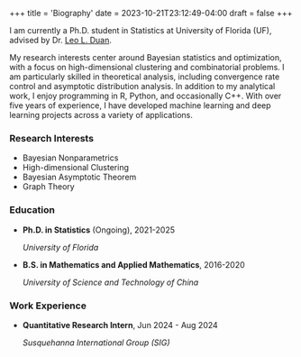 +++
title = 'Biography'
date = 2023-10-21T23:12:49-04:00
draft = false
+++

I am currently a Ph.D. student in Statistics at University of Florida (UF), advised by Dr. [Leo L. Duan](https://leoduan.github.io/).

My research interests center around Bayesian statistics and optimization, with a focus on high-dimensional clustering and combinatorial problems. I am particularly skilled in theoretical analysis, including convergence rate control and asymptotic distribution analysis. In addition to my analytical work, I enjoy programming in R, Python, and occasionally C++. With over five years of experience, I have developed machine learning and deep learning projects across a variety of applications.



### Research Interests

* Bayesian Nonparametrics
* High-dimensional Clustering
* Bayesian Asymptotic Theorem
* Graph Theory

### Education

* **Ph.D. in Statistics** (Ongoing), 2021-2025

  *University of Florida*

* **B.S. in Mathematics and Applied Mathematics**, 2016-2020

  *University of Science and Technology of China*

### Work Experience

* **Quantitative Research Intern**, Jun 2024 - Aug 2024
  
  *Susquehanna International Group (SIG)*